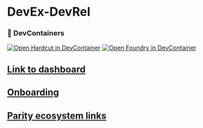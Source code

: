 # DevEx-DevRel

### 🧪 DevContainers

[![Open Hardcut in DevContainer](https://img.shields.io/badge/Open%20Hardcut%20DevContainer-blue?logo=visualstudiocode&style=for-the-badge)](https://vscode.dev/devcontainer.json+https://raw.githubusercontent.com/paritytech/DevEx-DevRel/main/.devcontainer/hardcut-polkadot/devcontainer.json)
[![Open Foundry in DevContainer](https://img.shields.io/badge/Open%20Foundry%20DevContainer-blue?logo=visualstudiocode&style=for-the-badge)](https://vscode.dev/devcontainer.json+https://raw.githubusercontent.com/paritytech/DevEx-DevRel/main/.devcontainer/foundry-polkadot/devcontainer.json)

## [Link to dashboard](https://github.com/orgs/paritytech/projects/220/views/1)

## [Onboarding](https://docs.google.com/document/d/1OcC_4I1aPoVhOfj1nykbWzljwy33H-xgs7pILqCnhno/edit?tab=t.0#heading=h.1tqqb480wumw)

## [Parity ecosystem links](https://paritytech.github.io/)
